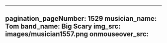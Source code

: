 ------
pagination_pageNumber: 1529
musician_name: Tom
band_name: Big Scary
img_src: images/musician1557.png
onmouseover_src: 
------